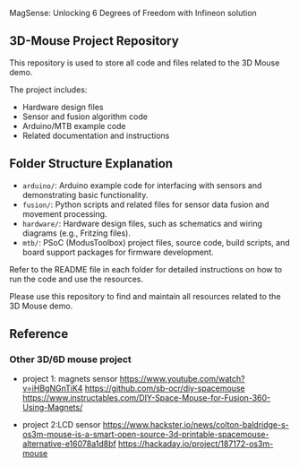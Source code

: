 MagSense: Unlocking 6 Degrees of Freedom with Infineon solution

## 3D-Mouse Project Repository

This repository is used to store all code and files related to the 3D Mouse demo.

The project includes:

- Hardware design files
- Sensor and fusion algorithm code
- Arduino/MTB example code
- Related documentation and instructions

## Folder Structure Explanation

- `arduino/`: Arduino example code for interfacing with sensors and demonstrating basic functionality.
- `fusion/`: Python scripts and related files for sensor data fusion and movement processing.
- `hardware/`: Hardware design files, such as schematics and wiring diagrams (e.g., Fritzing files).
- `mtb/`: PSoC (ModusToolbox) project files, source code, build scripts, and board support packages for firmware development.

Refer to the README file in each folder for detailed instructions on how to run the code and use the resources.

Please use this repository to find and maintain all resources related to the 3D Mouse demo.

## Reference
### Other 3D/6D mouse project
* project 1: magnets sensor
https://www.youtube.com/watch?v=iHBgNGnTiK4
https://github.com/sb-ocr/diy-spacemouse
https://www.instructables.com/DIY-Space-Mouse-for-Fusion-360-Using-Magnets/

* project 2:LCD sensor
https://www.hackster.io/news/colton-baldridge-s-os3m-mouse-is-a-smart-open-source-3d-printable-spacemouse-alternative-e16078a1d8bf
https://hackaday.io/project/187172-os3m-mouse

### 